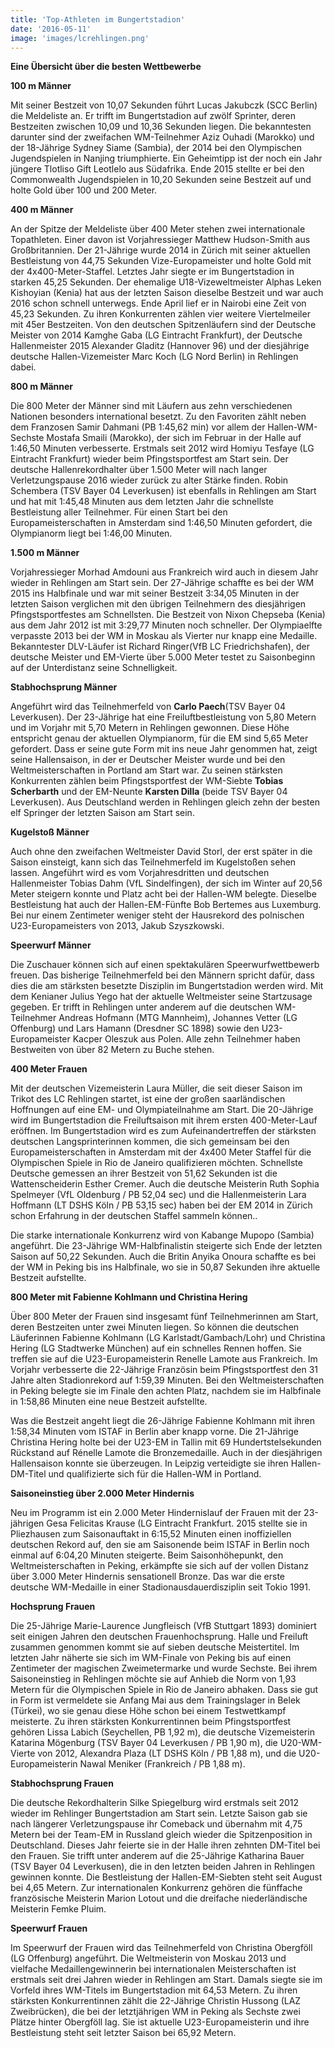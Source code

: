 ```yaml
---
title: 'Top-Athleten im Bungertstadion'
date: '2016-05-11'
image: 'images/lcrehlingen.png'
---
```


**Eine Übersicht über die besten Wettbewerbe**

**100 m Männer**

Mit seiner Bestzeit von 10,07 Sekunden führt Lucas Jakubczk (SCC Berlin) die Meldeliste an. Er trifft im Bungertstadion auf zwölf Sprinter, deren Bestzeiten zwischen 10,09 und 10,36 Sekunden liegen. Die bekanntesten darunter sind der zweifachen WM-Teilnehmer Aziz Ouhadi (Marokko) und der 18-Jährige Sydney Siame (Sambia), der 2014 bei den Olympischen Jugendspielen in Nanjing triumphierte. Ein Geheimtipp ist der noch ein Jahr jüngere Tlotliso Gift Leotlelo aus Südafrika. Ende 2015 stellte er bei den Commonwealth Jugendspielen in 10,20 Sekunden seine Bestzeit auf und holte Gold über 100 und 200 Meter.

**400 m Männer**

An der Spitze der Meldeliste über 400 Meter stehen zwei internationale Topathleten. Einer davon ist Vorjahressieger Matthew Hudson-Smith aus Großbritannien. Der 21-Jährige wurde 2014 in Zürich mit seiner aktuellen Bestleistung von 44,75 Sekunden Vize-Europameister und holte Gold mit der 4x400-Meter-Staffel. Letztes Jahr siegte er im Bungertstadion in starken 45,25 Sekunden.  Der ehemalige U18-Vizeweltmeister Alphas Leken Kishoyian (Kenia) hat aus der letzten Saison dieselbe Bestzeit und war auch 2016 schon schnell unterwegs. Ende April lief er in Nairobi eine Zeit von 45,23 Sekunden. Zu ihren Konkurrenten zählen vier weitere Viertelmeiler mit 45er Bestzeiten. Von den deutschen Spitzenläufern sind der Deutsche Meister von 2014 Kamghe Gaba (LG Eintracht Frankfurt), der Deutsche Hallenmeister 2015 Alexander Gladitz (Hannover 96) und der diesjährige deutsche Hallen-Vizemeister Marc Koch (LG Nord Berlin) in Rehlingen dabei.

**800 m Männer**

Die 800 Meter der Männer sind mit Läufern aus zehn verschiedenen Nationen besonders international besetzt. Zu den Favoriten zählt neben dem Franzosen Samir Dahmani (PB 1:45,62 min) vor allem der Hallen-WM-Sechste Mostafa Smaili (Marokko), der sich im Februar in der Halle auf 1:46,50 Minuten verbesserte. Erstmals seit 2012 wird Homiyu Tesfaye (LG Eintracht Frankfurt) wieder beim Pfingstsportfest am Start sein. Der deutsche Hallenrekordhalter über 1.500 Meter will nach langer Verletzungspause 2016 wieder zurück zu alter Stärke finden. Robin Schembera (TSV Bayer 04 Leverkusen) ist ebenfalls in Rehlingen am Start und hat mit 1:45,48 Minuten aus dem letzten Jahr die schnellste Bestleistung aller Teilnehmer. Für einen Start bei den Europameisterschaften in Amsterdam sind 1:46,50 Minuten gefordert, die Olympianorm liegt bei 1:46,00 Minuten.

**1.500 m Männer**

Vorjahressieger Morhad Amdouni aus Frankreich wird auch in diesem Jahr wieder in Rehlingen am Start sein. Der 27-Jährige schaffte es bei der WM 2015 ins Halbfinale und war mit seiner Bestzeit 3:34,05 Minuten in der letzten Saison verglichen mit den übrigen Teilnehmern des diesjährigen Pfingstsportfestes am Schnellsten. Die Bestzeit von Nixon Chepseba (Kenia) aus dem Jahr 2012 ist mit 3:29,77 Minuten noch schneller. Der Olympiaelfte verpasste 2013 bei der WM in Moskau als Vierter nur knapp eine Medaille. Bekanntester DLV-Läufer ist Richard Ringer(VfB LC Friedrichshafen), der deutsche Meister und EM-Vierte über 5.000 Meter testet zu Saisonbeginn auf der Unterdistanz seine Schnelligkeit.

**Stabhochsprung Männer**

Angeführt wird das Teilnehmerfeld von **Carlo Paech**(TSV Bayer 04 Leverkusen). Der 23-Jährige hat eine Freiluftbestleistung von 5,80 Metern und im Vorjahr mit 5,70 Metern in Rehlingen gewonnen. Diese Höhe entspricht genau der aktuellen Olympianorm, für die EM sind 5,65 Meter gefordert. Dass er seine gute Form mit ins neue Jahr genommen hat, zeigt seine Hallensaison, in der er Deutscher Meister wurde und bei den Weltmeisterschaften in Portland am Start war. Zu seinen stärksten Konkurrenten zählen beim Pfingstsportfest der WM-Siebte **Tobias Scherbarth** und der EM-Neunte **Karsten Dilla** (beide TSV Bayer 04 Leverkusen). Aus Deutschland werden in Rehlingen gleich zehn der besten elf Springer der letzten Saison am Start sein.

**Kugelstoß Männer**

Auch ohne den zweifachen Weltmeister David Storl, der erst später in die Saison einsteigt, kann sich das Teilnehmerfeld im Kugelstoßen sehen lassen. Angeführt wird es vom Vorjahresdritten und deutschen Hallenmeister Tobias Dahm (VfL Sindelfingen), der sich im Winter auf 20,56 Meter steigern konnte und Platz acht bei der Hallen-WM belegte. Dieselbe Bestleistung hat auch der Hallen-EM-Fünfte Bob Bertemes aus Luxemburg. Bei nur einem Zentimeter weniger steht der Hausrekord des polnischen U23-Europameisters von 2013, Jakub Szyszkowski.

**Speerwurf Männer**

Die Zuschauer können sich auf einen spektakulären Speerwurfwettbewerb freuen. Das bisherige Teilnehmerfeld bei den Männern spricht dafür, dass dies die am stärksten besetzte Disziplin im Bungertstadion werden wird. Mit dem Kenianer Julius Yego hat der aktuelle Weltmeister seine Startzusage gegeben. Er trifft in Rehlingen unter anderem auf die deutschen WM-Teilnehmer Andreas Hofmann (MTG Mannheim), Johannes Vetter (LG Offenburg) und Lars Hamann (Dresdner SC 1898) sowie den U23-Europameister Kacper Oleszuk aus Polen. Alle zehn Teilnehmer haben Bestweiten von über 82 Metern zu Buche stehen.

**400 Meter Frauen**

Mit der deutschen Vizemeisterin Laura Müller, die seit dieser Saison im Trikot des LC Rehlingen startet, ist eine der großen saarländischen Hoffnungen auf eine EM- und Olympiateilnahme am Start. Die 20-Jährige wird im Bungertstadion die Freiluftsaison mit ihrem ersten 400-Meter-Lauf eröffnen. Im Bungertstadion wird es zum Aufeinandertreffen der stärksten deutschen Langsprinterinnen kommen, die sich gemeinsam bei den Europameisterschaften in Amsterdam mit der 4x400 Meter Staffel für die Olympischen Spiele in Rio de Janeiro qualifizieren möchten. Schnellste Deutsche gemessen an ihrer Bestzeit von 51,62 Sekunden ist die Wattenscheiderin Esther Cremer. Auch die deutsche Meisterin Ruth Sophia Spelmeyer (VfL Oldenburg / PB 52,04 sec) und die Hallenmeisterin Lara Hoffmann (LT DSHS Köln / PB 53,15 sec) haben bei der EM 2014 in Zürich schon Erfahrung in der deutschen Staffel sammeln können..

Die starke internationale Konkurrenz wird von Kabange Mupopo (Sambia) angeführt. Die 23-Jährige WM-Halbfinalistin steigerte sich Ende der letzten Saison auf 50,22 Sekunden. Auch die Britin Anyika Onoura schaffte es bei der WM in Peking bis ins Halbfinale, wo sie in 50,87 Sekunden ihre aktuelle Bestzeit aufstellte.

**800 Meter mit Fabienne Kohlmann und Christina Hering**

Über 800 Meter der Frauen sind insgesamt fünf Teilnehmerinnen am Start, deren Bestzeiten unter zwei Minuten liegen. So können die deutschen Läuferinnen Fabienne Kohlmann (LG Karlstadt/Gambach/Lohr) und Christina Hering (LG Stadtwerke München) auf ein schnelles Rennen hoffen. Sie treffen sie auf die U23-Europameisterin Renelle Lamote aus Frankreich. Im Vorjahr verbesserte die 22-Jährige Französin beim Pfingstsportfest den 31 Jahre alten Stadionrekord auf 1:59,39 Minuten. Bei den Weltmeisterschaften in Peking belegte sie im Finale den achten Platz, nachdem sie im Halbfinale in 1:58,86 Minuten eine neue Bestzeit aufstellte.

Was die Bestzeit angeht liegt die 26-Jährige Fabienne Kohlmann mit ihren 1:58,34 Minuten vom ISTAF in Berlin aber knapp vorne. Die 21-Jährige Christina Hering holte bei der U23-EM in Tallin mit 69 Hundertstelsekunden Rückstand auf Rénelle Lamote die Bronzemedaille. Auch in der diesjährigen Hallensaison konnte sie überzeugen. In Leipzig verteidigte sie ihren Hallen-DM-Titel und qualifizierte sich für die Hallen-WM in Portland.

**Saisoneinstieg über 2.000 Meter Hindernis**

Neu im Programm ist ein 2.000 Meter Hindernislauf der Frauen mit der 23-jährigen Gesa Felicitas Krause (LG Eintracht Frankfurt. 2015 stellte sie in Pliezhausen zum Saisonauftakt in 6:15,52 Minuten einen inoffiziellen deutschen Rekord auf, den sie am Saisonende beim ISTAF in Berlin noch einmal auf 6:04,20 Minuten steigerte. Beim Saisonhöhepunkt, den Weltmeisterschaften in Peking, erkämpfte sie sich auf der vollen Distanz über 3.000 Meter Hindernis sensationell Bronze. Das war die erste deutsche WM-Medaille in einer Stadionausdauerdisziplin seit Tokio 1991.

**Hochsprung Frauen**

Die 25-Jährige Marie-Laurence Jungfleisch (VfB Stuttgart 1893) dominiert seit einigen Jahren den deutschen Frauenhochsprung. Halle und Freiluft zusammen genommen kommt sie auf sieben deutsche Meistertitel. Im letzten Jahr näherte sie sich im WM-Finale von Peking bis auf einen Zentimeter der magischen Zweimetermarke und wurde Sechste. Bei ihrem Saisoneinstieg in Rehlingen möchte sie auf Anhieb die Norm von 1,93 Metern für die Olympischen Spiele in Rio de Janeiro abhaken. Dass sie gut in Form ist vermeldete sie Anfang Mai aus dem Trainingslager in Belek (Türkei), wo sie genau diese Höhe schon bei einem Testwettkampf  meisterte. Zu ihren stärksten Konkurrentinnen beim Pfingstsportfest gehören Lissa Labich (Seychellen, PB 1,92 m), die deutsche Vizemeisterin Katarina Mögenburg (TSV Bayer 04 Leverkusen / PB 1,90 m), die U20-WM-Vierte von 2012, Alexandra Plaza (LT DSHS Köln / PB 1,88 m), und die U20-Europameisterin Nawal Meniker (Frankreich / PB 1,88 m).

**Stabhochsprung Frauen**

Die deutsche Rekordhalterin Silke Spiegelburg wird erstmals seit 2012 wieder im Rehlinger Bungertstadion am Start sein. Letzte Saison gab sie nach längerer Verletzungspause ihr Comeback und übernahm mit 4,75 Metern bei der Team-EM in Russland gleich wieder die Spitzenposition in Deutschland. Dieses Jahr feierte sie in der Halle ihren zehnten DM-Titel bei den Frauen. Sie trifft unter anderem auf die 25-Jährige Katharina Bauer (TSV Bayer 04 Leverkusen), die in den letzten beiden Jahren in Rehlingen gewinnen konnte. Die Bestleistung der Hallen-EM-Siebten steht seit August bei 4,65 Metern. Zur internationalen Konkurrenz gehören die fünffache französische Meisterin Marion Lotout und die dreifache niederländische Meisterin Femke Pluim.

**Speerwurf Frauen**

Im Speerwurf der Frauen wird das Teilnehmerfeld von Christina Obergföll (LG Offenburg) angeführt. Die Weltmeisterin von Moskau 2013 und vielfache Medaillengewinnerin bei internationalen Meisterschaften ist erstmals seit drei Jahren wieder in Rehlingen am Start. Damals siegte sie im Vorfeld ihres WM-Titels im Bungertstadion mit 64,53 Metern. Zu ihren stärksten Konkurrentinnen zählt die 22-Jährige Christin Hussong (LAZ Zweibrücken), die bei der letztjährigen WM in Peking als Sechste zwei Plätze hinter Obergföll lag. Sie ist aktuelle U23-Europameisterin und ihre Bestleistung steht seit letzter Saison bei 65,92 Metern.